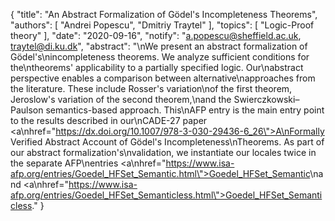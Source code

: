 {
    "title": "An Abstract Formalization of G&ouml;del's Incompleteness Theorems",
    "authors": [
        "Andrei Popescu",
        "Dmitriy Traytel"
    ],
    "topics": [
        "Logic-Proof theory"
    ],
    "date": "2020-09-16",
    "notify": "a.popescu@sheffield.ac.uk, traytel@di.ku.dk",
    "abstract": "\nWe present an abstract formalization of G&ouml;del's\nincompleteness theorems. We analyze sufficient conditions for the\ntheorems' applicability to a partially specified logic. Our\nabstract perspective enables a comparison between alternative\napproaches from the literature. These include Rosser's variation\nof the first theorem, Jeroslow's variation of the second theorem,\nand the Swierczkowski&ndash;Paulson semantics-based approach. This\nAFP entry is the main entry point to the results described in our\nCADE-27 paper <a\nhref=\"https://dx.doi.org/10.1007/978-3-030-29436-6_26\">A\nFormally Verified Abstract Account of Gödel's Incompleteness\nTheorems</a>.  As part of our abstract formalization's\nvalidation, we instantiate our locales twice in the separate AFP\nentries <a\nhref=\"https://www.isa-afp.org/entries/Goedel_HFSet_Semantic.html\">Goedel_HFSet_Semantic</a>\nand <a\nhref=\"https://www.isa-afp.org/entries/Goedel_HFSet_Semanticless.html\">Goedel_HFSet_Semanticless</a>."
}